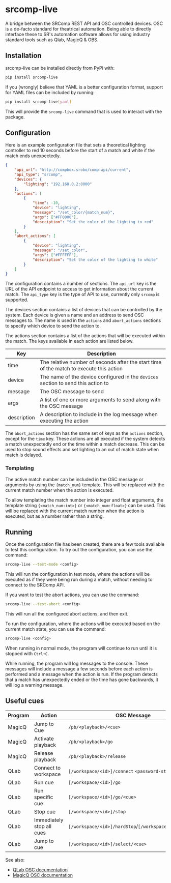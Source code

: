 # srcomp-live

A bridge between the SRComp REST API and OSC controlled devices.
OSC is a de-facto standard for theatrical automation.
Being able to directly interface these to SR's automation software allows for using industry standard tools such as Qlab, MagicQ & OBS.

## Installation

srcomp-live can be installed directly from PyPi with:
```bash
pip install srcomp-live
```

If you (wrongly) believe that YAML is a better configuration format, support for YAML files can be included by running:
```bash
pip install srcomp-live[yaml]
```

This will provide the `srcomp-live` command that is used to interact with the package.

## Configuration

Here is an example configuration file that sets a theoretical lighting controller to red 10 seconds before the start of a match and white if the match ends unexpectedly.

```json
{
    "api_url": "http://compbox.srobo/comp-api/current",
    "api_type": "srcomp",
    "devices": {
        "lighting": "192.168.0.2:8000"
    },
    "actions": [
        {
            "time": -10,
            "device": "lighting",
            "message": "/set_color/{match_num}",
            "args": ["#FF0000"],
            "description": "Set the color of the lighting to red"
        }
    ],
    "abort_actions": [
        {
            "device": "lighting",
            "message": "/set_color",
            "args": ["#FFFFFF"],
            "description": "Set the color of the lighting to white"
        }
    ]
}
```

The configuration contains a number of sections.
The `api_url` key is the URL of the API endpoint to access to get information about the current match.
The `api_type` key is the type of API to use, currently only `srcomp` is supported.

The devices section contains a list of devices that can be controlled by the system.
Each device is given a name and an address to send OSC messages to.
The name is used in the `actions` and `abort_actions` sections to specify which device to send the action to.

The actions section contains a list of the actions that will be executed within the match.
The keys available in each action are listed below.

| Key | Description |
| --- | --- |
| time | The relative number of seconds after the start time of the match to execute this action |
| device | The name of the device configured in the `devices` section to send this action to |
| message | The OSC message to send |
| args | A list of one or more arguments to send along with the OSC message |
| description | A description to include in the log message when executing the action |

The `abort_actions` section has the same set of keys as the `actions` section, except for the `time` key.
These actions are all executed if the system detects a match unexpectedly end or the time within a match decrease.
This can be used to stop sound effects and set lighting to an out of match state when match is delayed.

### Templating

The active match number can be included in the OSC message or arguments by using the `{match_num}` template.
This will be replaced with the current match number when the action is executed.

To allow templating the match number into integer and float arguments, the template string `{<match_num:int>}` or `{<match_num:float>}` can be used.
This will be replaced with the current match number when the action is executed, but as a number rather than a string.

## Running
Once the configuration file has been created, there are a few tools available to test this configuration.
To try out the configuration, you can use the command:
```bash
srcomp-live --test-mode <config>
```
This will run the configuration in test mode, where the actions will be executed as
if they were being run during a match, without needing to connect to the SRComp API.

If you want to test the abort actions, you can use the command:
```bash
srcomp-live --test-abort <config>
```
This will run all the configured abort actions, and then exit.

To run the configuration, where the actions will be executed based on the current match state, you can use the command:
```bash
srcomp-live <config>
```
When running in normal mode, the program will continue to run until it is stopped with `Ctrl+C`.

While running, the program will log messages to the console.
These messages will include a message a few seconds before each action is performed and a message when the action is run.
If the program detects that a match has unexpectedly ended or the time has gone backwards, it will log a warning message.

## Useful cues

Program | Action | OSC Message
--- | --- | ---
MagicQ | Jump to Cue | `/pb/<playback>/<cue>`
MagicQ | Activate playback | `/pb/<playback>/go`
MagicQ | Release playback | `/pb/<playback>/release`
QLab | Connect to workspace | `[/workspace/<id>]/connect` `<password-string>`
QLab | Run cue | `[/workspace/<id>]/go`
QLab | Run specific cue | `[/workspace/<id>]/go/<cue>`
QLab | Stop cue | `[/workspace/<id>]/stop`
QLab | Immediately stop all cues | `[/workspace/<id>]/hardStop`/`[/workspace/<id>]/panic`
QLab | Jump to cue | `[/workspace/<id>]/select/<cue>`

See also:
- [QLab OSC documentation](https://qlab.app/docs/v5/scripting/osc-dictionary-v5/)
- [MagicQ OSC documentation](https://secure.chamsys.co.uk/help/documentation/magicq/osc.html)
